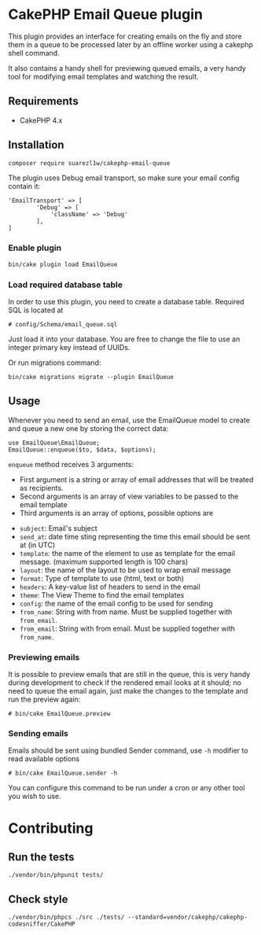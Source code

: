 # CakePHP Email Queue plugin #

This plugin provides an interface for creating emails on the fly and
store them in a queue to be processed later by an offline worker using a
cakephp shell command.

It also contains a handy shell for previewing queued emails, a very handy tool for modifying
email templates and watching the result.

## Requirements ##

* CakePHP 4.x

## Installation ##

```sh
composer require suarezl1w/cakephp-email-queue
```

The plugin uses Debug email transport, so make sure your email config contain it:

```
'EmailTransport' => [
        'Debug' => [
            'className' => 'Debug'
        ],
]
```

### Enable plugin

```sh
bin/cake plugin load EmailQueue
```

### Load required database table

In order to use this plugin, you need to create a database table.
Required SQL is located at

	# config/Schema/email_queue.sql

Just load it into your database. You are free to change the file to use an integer primary
key instead of UUIDs.

Or run migrations command:

    bin/cake migrations migrate --plugin EmailQueue

## Usage

Whenever you need to send an email, use the EmailQueue model to create
and queue a new one by storing the correct data:

    use EmailQueue\EmailQueue;
    EmailQueue::enqueue($to, $data, $options);

`enqueue` method receives 3 arguments:

- First argument is a string or array of email addresses that will be treated as recipients.
- Second arguments is an array of view variables to be passed to the
  email template
- Third arguments is an array of options, possible options are
 * `subject`: Email's subject
 * `send_at`: date time sting representing the time this email should be sent at (in UTC)
 * `template`:  the name of the element to use as template for the email message. (maximum supported length is 100 chars)
 * `layout`: the name of the layout to be used to wrap email message
 * `format`: Type of template to use (html, text or both)
 * `headers`: A key-value list of headers to send in the email
 * `theme`: The View Theme to find the email templates
 * `config`: the name of the email config to be used for sending
 * `from_name`: String with from name. Must be supplied together with `from_email`.
 * `from_email`: String with from email. Must be supplied together with `from_name`.

### Previewing emails

It is possible to preview emails that are still in the queue, this is very handy during development to check if the rendered
email looks at it should; no need to queue the email again, just make the changes to the template and run the preview again:

	# bin/cake EmailQueue.preview

### Sending emails

Emails should be sent using bundled Sender command, use `-h` modifier to
read available options

	# bin/cake EmailQueue.sender -h

You can configure this command to be run under a cron or any other tool
you wish to use.

# Contributing

## Run the tests

```
./vendor/bin/phpunit tests/
```

## Check style
```
./vendor/bin/phpcs ./src ./tests/ --standard=vendor/cakephp/cakephp-codesniffer/CakePHP
```
